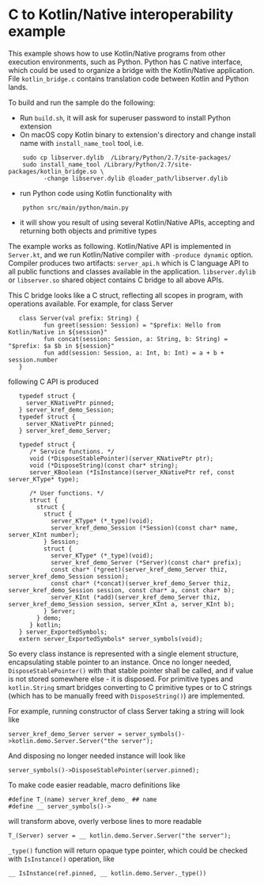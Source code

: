 # C to Kotlin/Native interoperability example

This example shows how to use Kotlin/Native programs from other execution environments, such as Python.
Python has C native interface, which could be used to organize a bridge with the
Kotlin/Native application. File `kotlin_bridge.c` contains translation code between Kotlin and Python
lands.

To build and run the sample do the following:

   * Run `build.sh`, it will ask for superuser password to install Python extension
   * On macOS copy Kotlin binary to extension's directory and change install name with
   `install_name_tool` tool, i.e.
```
    sudo cp libserver.dylib  /Library/Python/2.7/site-packages/
    sudo install_name_tool /Library/Python/2.7/site-packages/kotlin_bridge.so \
          -change libserver.dylib @loader_path/libserver.dylib
   ```

   * run Python code using Kotlin functionality with
```
    python src/main/python/main.py
```
   * it will show you result of using several Kotlin/Native APIs, accepting and returning both objects and
   primitive types

 The example works as following. Kotlin/Native API is implemented in `Server.kt`, and we run Kotlin/Native compiler
 with `-produce dynamic` option. Compiler produces two artifacts: `server_api.h` which is C language API
 to all public functions and classes available in the application. `libserver.dylib` or `libserver.so`
 shared object contains C bridge to all above APIs.

  This C bridge looks like a C struct, reflecting all scopes in program, with operations available. For example,
  for class Server
```c_cpp
   class Server(val prefix: String) {
          fun greet(session: Session) = "$prefix: Hello from Kotlin/Native in ${session}"
          fun concat(session: Session, a: String, b: String) = "$prefix: $a $b in ${session}"
          fun add(session: Session, a: Int, b: Int) = a + b + session.number
   }
```
   following C API is produced
```c_cpp
   typedef struct {
     server_KNativePtr pinned;
   } server_kref_demo_Session;
   typedef struct {
     server_KNativePtr pinned;
   } server_kref_demo_Server;

   typedef struct {
      /* Service functions. */
      void (*DisposeStablePointer)(server_KNativePtr ptr);
      void (*DisposeString)(const char* string);
      server_KBoolean (*IsInstance)(server_KNativePtr ref, const server_KType* type);

      /* User functions. */
      struct {
        struct {
          struct {
            server_KType* (*_type)(void);
            server_kref_demo_Session (*Session)(const char* name, server_KInt number);
          } Session;
          struct {
            server_KType* (*_type)(void);
            server_kref_demo_Server (*Server)(const char* prefix);
            const char* (*greet)(server_kref_demo_Server thiz, server_kref_demo_Session session);
            const char* (*concat)(server_kref_demo_Server thiz, server_kref_demo_Session session, const char* a, const char* b);
            server_KInt (*add)(server_kref_demo_Server thiz, server_kref_demo_Session session, server_KInt a, server_KInt b);
          } Server;
        } demo;
      } kotlin;
   } server_ExportedSymbols;
   extern server_ExportedSymbols* server_symbols(void);
```

 So every class instance is represented with a single element structure, encapsulating stable pointer to an instance.
 Once no longer needed, `DisposeStablePointer()` with that stable pointer shall be called, and if value is not stored
 somewhere else - it is disposed. For primitive types and `kotlin.String` smart bridges converting to C primitive types
 or to C strings (which has to be manually freed with `DisposeString()`) are implemented.

 For example, running constructor of class Server taking a string will look like

    server_kref_demo_Server server = server_symbols()->kotlin.demo.Server.Server("the server");

 And disposing no longer needed instance will look like

    server_symbols()->DisposeStablePointer(server.pinned);

 To make code easier readable, macro definitions like

    #define T_(name) server_kref_demo_ ## name
    #define __ server_symbols()->

 will transform above, overly verbose lines to more readable

    T_(Server) server = __ kotlin.demo.Server.Server("the server");

 `_type()` function will return opaque type pointer, which could be checked with `IsInstance()` operation, like

    __ IsInstance(ref.pinned, __ kotlin.demo.Server._type())